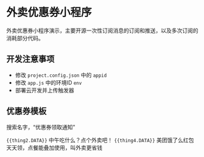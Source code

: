 # 外卖优惠券小程序
外卖优惠券小程序演示，主要开源一次性订阅消息的订阅和推送，以及多次订阅的消耗部分代码。

## 开发注意事项
- 修改 `project.config.json` 中的 `appid`
- 修改  `app.js` 中的环境ID `env`
- 部署云开发并上传触发器

## 优惠券模板
搜索名字，“优惠券领取通知”

`{{thing2.DATA}}` 中午吃什么？点个外卖吧！
`{{thing4.DATA}}` 美团饿了么红包天天领，点餐能叠加使用，叫外卖更省钱